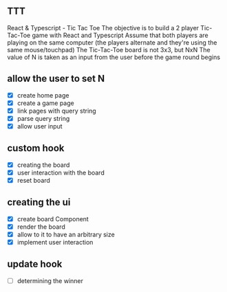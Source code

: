 ## TTT

React & Typescript - Tic Tac Toe
The objective is to build a 2 player Tic-Tac-Toe game with React and Typescript
Assume that both players are playing on the same computer (the players alternate and they're using the same mouse/touchpad)
The Tic-Tac-Toe board is not 3x3, but NxN
The value of N is taken as an input from the user before the game round begins

## allow the user to set N
- [x] create home page
- [x] create a game page
- [x] link pages with query string
- [x] parse query string
- [x] allow user input

## custom hook
- [x] creating the board
- [x] user interaction with the board
- [x] reset board

## creating the ui
- [x] create board Component
- [x] render the board
- [x] allow to it to have an arbitrary size
- [x] implement user interaction

## update hook
- [ ] determining the winner